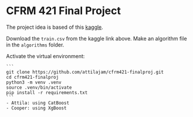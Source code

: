 # CFRM 421 Final Project
The project idea is based of this [kaggle](https://www.kaggle.com/c/optiver-trading-at-the-close). 

Download the `train.csv` from the kaggle link above. Make an algorithm file in the `algorithms` folder. 

Activate the virtual environment:
````
```
git clone https://github.com/attilajam/cfrm421-finalproj.git
cd cfrm421-finalproj
python3 -m venv .venv
source .venv/bin/activate
pip install -r requirements.txt
```
- Attila: using CatBoost
- Cooper: using XgBoost
